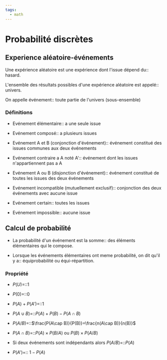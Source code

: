 ```yaml
---
tags:
  - math
---
```

# Probabilité discrètes
## Experience aléatoire-événements
Une expérience aléatoire est une expérience dont l'issue dépend du:: hasard.
<!--SR:!2023-09-30,4,270-->
L'ensemble des résultats possibles d'une expérience aléatoire est appelé:: univers.
<!--SR:!2023-09-30,4,270-->
On appelle événement:: toute partie de l'univers (sous-ensemble)
<!--SR:!2023-09-30,4,270-->

### Définitions
- Evénement élémentaire:: a une seule issue
<!--SR:!2023-09-30,4,270-->
- Evénement composé:: a plusieurs issues
<!--SR:!2023-09-30,4,270-->
- Evénement A et B (conjonction d'événement):: événement constitué des issues communes aux deux événements
<!--SR:!2023-09-30,4,270-->
- Evénement contraire a A noté A':: événement dont les issues n'appartiennent pas a A
<!--SR:!2023-10-07,8,250-->
- Evénement A ou B (disjonction d'événement):: événement constitué de toutes les issues des deux événements
<!--SR:!2023-09-30,4,270-->
- Evénement incompatible (mutuellement exclusif):: conjonction des deux événements avec aucune issue
<!--SR:!2023-09-30,4,270-->
- Evénement certain:: toutes les issues
<!--SR:!2023-09-30,4,270-->
- Evénement impossible:: aucune issue
<!--SR:!2023-09-30,4,270-->

## Calcul de probabilité
- La probabilité d'un événement est la somme:: des éléments élémentaires qui le compose.
<!--SR:!2023-09-30,4,270-->
- Lorsque les événements élémentaires ont meme probabilité, on dit qu'il y a:: équiprobabilité ou équi-répartition.
<!--SR:!2023-09-30,4,270-->

### Propriété
- $P(U)$=::1 
<!--SR:!2023-09-30,4,270-->
- $P(0)$=::0
<!--SR:!2023-09-30,4,270-->
- $P(A)+P(A')$=::1 
<!--SR:!2023-09-30,4,270-->
- $P(A\cup B)$=::$P(A)+P(B)-P(A\cap B)$
<!--SR:!2023-09-30,4,270-->
- $P(A/B)$=::$\frac{P(A\cap B)}{P(B)}=\frac{n(A\cap B)}{n(B)}$
<!--SR:!2023-09-30,4,270-->
- $P(A\cap B)$=::$P(A)\times P(B/A)$ ou $P(B)\times P(A/B)$
<!--SR:!2023-09-30,4,270-->
- Si deux événements sont indépendants alors $P(A/B)$=::$P(A)$
<!--SR:!2023-09-30,4,270-->
- $P(A')$=:: $1-P(A)$
<!--SR:!2023-09-30,4,270-->